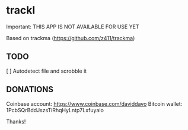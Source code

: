 # trackl
Important: THIS APP IS NOT AVAILABLE FOR USE YET

Based on trackma (https://github.com/z411/trackma)

## TODO
[ ] Autodetect file and scrobble it

## DONATIONS

Coinbase account: https://www.coinbase.com/daviddavo
Bitcoin wallet: 1PcbSQrBddJszsTiRhqHyLntp7Lxfuyaio

Thanks!